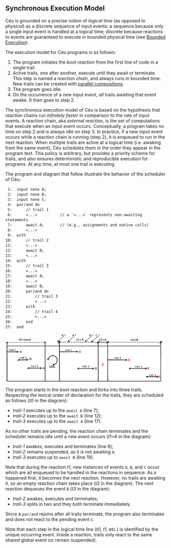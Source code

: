 ## Synchronous Execution Model

Céu is grounded on a precise notion of *logical time* (as opposed to
*physical*) as a discrete sequence of input events:
a sequence because only a single input event is handled at a logical time; 
discrete because reactions to events are guaranteed to execute in bounded
physical time (see [Bounded Execution](#bounded-execution)).

The execution model for Céu programs is as follows:

1. The program initiates the *boot reaction* from the first line of code in a
   single trail.
2. Active trails, one after another, execute until they await or terminate.
   This step is named a *reaction chain*, and always runs in bounded time.
   New trails can be created with
   [parallel compositions](#parallel-compositions-and-abortion).
3. The program goes idle.
4. On the occurrence of a new input event, *all* trails awaiting that event
   awake.
   It then goes to step 2.

The synchronous execution model of Céu is based on the hypothesis that reaction
chains run *infinitely faster* in comparison to the rate of input events.
A reaction chain, aka *external reaction*, is the set of computations that
execute when an input event occurs.
Conceptually, a program takes no time on step 2 and is always idle on step 3.
In practice, if a new input event occurs while a reaction chain is 
running (step 2), it is enqueued to run in the next reaction.
When multiple trails are active at a logical time (i.e. awaking from the same 
event), Céu schedules them in the order they appear in the program text.
This policy is arbitrary, but provides a priority scheme for trails, and also
ensures deterministic and reproducible execution for programs.
At any time, at most one trail is executing.

The program and diagram that follow illustrate the behavior of the scheduler of
Céu:

```ceu
 1:  input none A;
 2:  input none B;
 3:  input none C;
 4:  par/and do
 5:      // trail 1
 6:      <...>          // a `<...>` represents non-awaiting statements
 7:      await A;       // (e.g., assignments and native calls)
 8:      <...>
 9:  with
10:      // trail 2
11:      <...>
12:      await B;
13:      <...>
14:  with
15:      // trail 3
16:      <...>
17:      await A;
18:      <...>
19:      await B;
20:      par/and do
21:          // trail 3
22:          <...>
23:      with
24:          // trail 4
25:          <...>
26:      end
27:  end
```

![](reaction.png)

The program starts in the boot reaction and forks into three trails.
Respecting the lexical order of declaration for the trails, they are scheduled
as follows (*t0* in the diagram):

- *trail-1* executes up to the `await A` (line 7);
- *trail-2* executes up to the `await B` (line 12);
- *trail-3* executes up to the `await A` (line 17).

As no other trails are pending, the reaction chain terminates and the scheduler 
remains idle until a new event occurs (*t1=A* in the diagram):

- *trail-1* awakes, executes and terminates (line 8);
- *trail-2* remains suspended, as it is not awaiting `A`.
- *trail-3* executes up to `await B` (line 19).

Note that during the reaction *t1*, new instances of events `A`, `B`, and `C`
occur which are all enqueued to be handled in the reactions in sequence.
As `A` happened first, it becomes the next reaction.
However, no trails are awaiting it, so an empty reaction chain takes place 
(*t2* in the diagram).
The next reaction dequeues the event `B` (*t3* in the diagram):

- *trail-2* awakes, executes and terminates;
- *trail-3* splits in two and they both terminate immediately.

Since a `par/and` rejoins after all trails terminate, the program also
terminates and does not react to the pending event `C`.

Note that each step in the logical time line (*t0*, *t1*, etc.) is identified 
by the unique occurring event.
Inside a reaction, trails only react to the same shared global event (or remain 
suspended).

<!--
A reaction chain may also contain emissions and reactions to internal events, 
which are presented in Section~\ref{sec.ceu.ints}.
-->
